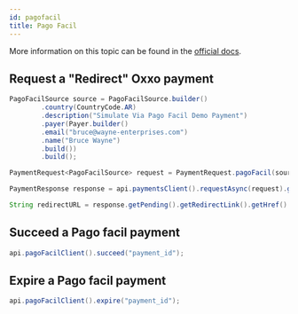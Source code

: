 ```yaml
---
id: pagofacil
title: Pago Facil
---
```


More information on this topic can be found in the [official docs](https://docs.checkout.com/payments/payment-methods/cash-and-atm-payment/pago-facil).

## Request a "Redirect" Oxxo payment

```java
PagoFacilSource source = PagoFacilSource.builder()
        .country(CountryCode.AR)
        .description("Simulate Via Pago Facil Demo Payment")
        .payer(Payer.builder()
        .email("bruce@wayne-enterprises.com")
        .name("Bruce Wayne")
        .build())
        .build();

PaymentRequest<PagoFacilSource> request = PaymentRequest.pagoFacil(source, Currency.ARS, 1000L);

PaymentResponse response = api.paymentsClient().requestAsync(request).get();

String redirectURL = response.getPending().getRedirectLink().getHref()
```

## Succeed a Pago facil payment

```java
api.pagoFacilClient().succeed("payment_id");
```

## Expire a Pago facil payment

```java
api.pagoFacilClient().expire("payment_id");
```
